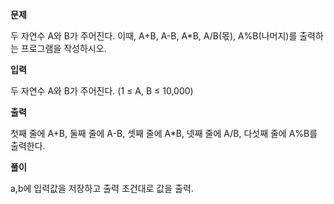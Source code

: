 **문제**

두 자연수 A와 B가 주어진다. 이때, A+B, A-B, A*B, A/B(몫), A%B(나머지)를 출력하는 프로그램을 작성하시오. 


**입력**

두 자연수 A와 B가 주어진다. (1 ≤ A, B ≤ 10,000)


**출력**

첫째 줄에 A+B, 둘째 줄에 A-B, 셋째 줄에 A*B, 넷째 줄에 A/B, 다섯째 줄에 A%B를 출력한다.


**풀이**

a,b에 입력값을 저장하고 출력 조건대로 값을 출력. 